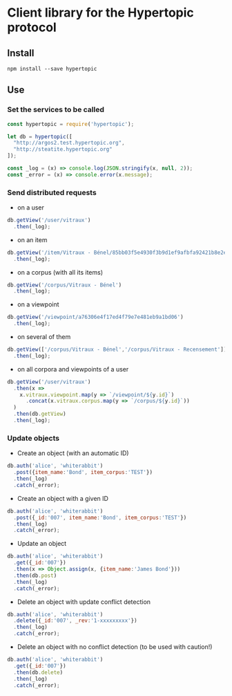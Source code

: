 # Client library for the Hypertopic protocol

## Install 

```shell
npm install --save hypertopic
```

## Use

### Set the services to be called

```js
const hypertopic = require('hypertopic');

let db = hypertopic([
  "http://argos2.test.hypertopic.org",
  "http://steatite.hypertopic.org"
]);

const _log = (x) => console.log(JSON.stringify(x, null, 2));
const _error = (x) => console.error(x.message);
```

### Send distributed requests

- on a user

```js
db.getView('/user/vitraux')
  .then(_log);
```
- on an item

```js
db.getView('/item/Vitraux - Bénel/85bb03f5e4930f3b9d1ef9afbfa92421b8e2e23b')
  .then(_log);
```

- on a corpus (with all its items)

```js
db.getView('/corpus/Vitraux - Bénel')
  .then(_log);
```

- on a viewpoint

```js
db.getView('/viewpoint/a76306e4f17ed4f79e7e481eb9a1bd06')
  .then(_log);
```

- on several of them

```js
db.getView(['/corpus/Vitraux - Bénel','/corpus/Vitraux - Recensement'])
  .then(_log);
```

- on all corpora and viewpoints of a user

```js
db.getView('/user/vitraux')
  .then(x =>
    x.vitraux.viewpoint.map(y => `/viewpoint/${y.id}`)
      .concat(x.vitraux.corpus.map(y => `/corpus/${y.id}`))
  )
  .then(db.getView)
  .then(_log);
```

### Update objects

- Create an object (with an automatic ID)

```js
db.auth('alice', 'whiterabbit')
  .post({item_name:'Bond', item_corpus:'TEST'})
  .then(_log)
  .catch(_error);
```

- Create an object with a given ID

```js
db.auth('alice', 'whiterabbit')
  .post({_id:'007', item_name:'Bond', item_corpus:'TEST'})
  .then(_log)
  .catch(_error);
```

- Update an object

```js
db.auth('alice', 'whiterabbit')
  .get({_id:'007'})
  .then(x => Object.assign(x, {item_name:'James Bond'}))
  .then(db.post)
  .then(_log)
  .catch(_error);
```

- Delete an object with update conflict detection

```js
db.auth('alice', 'whiterabbit')
  .delete({_id:'007', _rev:'1-xxxxxxxxx'})
  .then(_log)
  .catch(_error);
```

- Delete an object with no conflict detection (to be used with caution!)

```js
db.auth('alice', 'whiterabbit')
  .get({_id:'007'})
  .then(db.delete)
  .then(_log)
  .catch(_error);
```

